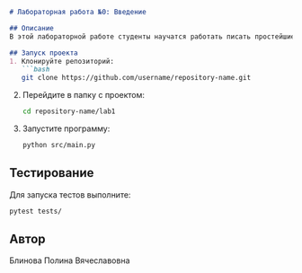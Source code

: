 ```markdown
# Лабораторная работа №0: Введение

## Описание
В этой лабораторной работе студенты научатся работать писать простейшие алгоритмы, определять время их работы

## Запуск проекта
1. Клонируйте репозиторий:
   ```bash
   git clone https://github.com/username/repository-name.git
   ```
2. Перейдите в папку с проектом:
   ```bash
   cd repository-name/lab1
   ```
3. Запустите программу:
   ```bash
   python src/main.py
   ```

## Тестирование
Для запуска тестов выполните:
```bash
pytest tests/
```

## Автор
Блинова Полина Вячеславовна
```
